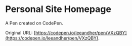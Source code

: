 # Personal Site Homepage

A Pen created on CodePen.

Original URL: [https://codepen.io/leeandher/pen/VXzQBY](https://codepen.io/leeandher/pen/VXzQBY).

